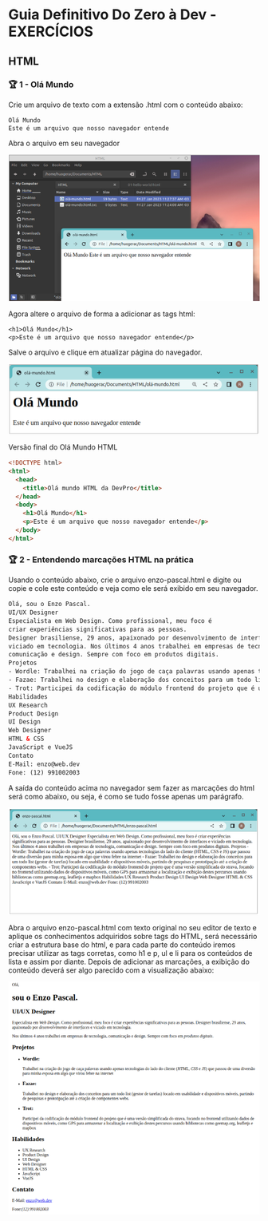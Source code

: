 # Guia Definitivo Do Zero à Dev - EXERCÍCIOS

## HTML

### 🏆 1 - Olá Mundo

Crie um arquivo de texto com a extensão .html com o conteúdo abaixo:

```
Olá Mundo
Este é um arquivo que nosso navegador entende
```

Abra o arquivo em seu navegador

![HTML Hello world](./imagens/exercicios-html-01-hello-world.png)

Agora altere o arquivo de forma a adicionar as tags html:

```
<h1>Olá Mundo</h1>
<p>Este é um arquivo que nosso navegador entende</p>
```

Salve o arquivo e clique em atualizar página do navegador.

![HTML Hello world](./imagens/exercicios-html-01-hello-world-com-tag.png)

Versão final do Olá Mundo HTML

```HTML
<!DOCTYPE html>
<html>
  <head>
    <title>Olá mundo HTML da DevPro</title>
  </head>
  <body>
    <h1>Olá Mundo</h1>
    <p>Este é um arquivo que nosso navegador entende</p>
  </body>
</html>
```

### 🏆 2 - Entendendo marcações HTML na prática

Usando o conteúdo abaixo, crie o arquivo enzo-pascal.html e digite ou copie e cole este conteúdo e veja como ele será exibido em seu navegador.

```HTML
Olá, sou o Enzo Pascal.
UI/UX Designer
Especialista em Web Design. Como profissional, meu foco é
criar experiências significativas para as pessoas.
Designer brasiliense, 29 anos, apaixonado por desenvolvimento de interfaces e
viciado em tecnologia. Nos últimos 4 anos trabalhei em empresas de tecnologia,
comunicação e design. Sempre com foco em produtos digitais.
Projetos
- Wordle: Trabalhei na criação do jogo de caça palavras usando apenas tecnologias do lado do cliente (HTML, CSS e JS) que passou de uma diversão para minha esposa em algo que virou febre na internet
- Fazae: Trabalhei no design e elaboração dos conceitos para um todo list (gestor de tarefas) focado em usabilidade e dispositivos móveis, partindo de pesquisas e prototipação até a criação de componentes webs.
- Trot: Participei da codificação do módulo frontend do projeto que é uma versão simplificada do strava, focando no frontend utilizando dados de dispositivos móveis, como GPS para armazenar a localização e exibição destes percursos usando bibliotecas como geemap.org, leafletjs e mapbox
Habilidades
UX Research
Product Design
UI Design
Web Designer
HTML & CSS
JavaScript e VueJS
Contato
E-Mail: enzo@web.dev
Fone: (12) 991002003
```

A saída do conteúdo acima no navegador sem fazer as marcações do html será como abaixo, ou seja, é como se tudo fosse apenas um parágrafo.

![HTML Marcações](./imagens/exercicios-html-02-marcacoes-html.png)

Abra o arquivo enzo-pascal.html com texto original no seu editor de texto e aplique os conhecimentos adquiridos sobre tags do HTML, será necessário criar a estrutura base do html, e para cada parte do conteúdo iremos precisar utilizar as tags corretas, como h1 e p, ul e li para os conteúdos de lista e assim por diante.
Depois de adicionar as marcações, a exibição do conteúdo deverá ser algo parecido com a visualização abaixo:

![HTML Marcações](./imagens/exercicios-html-02-marcacoes-html-resultado-esperado.png)
